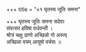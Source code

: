 +++
title = "०१ घृतस्य जूतिः समना"

+++
घृतस्य जूतिः समना सदेवाः  
संवत्सरं हविषा वर्धयन्ती ।  
श्रोत्रं चक्षुः प्राणो अच्छिन्नो नो अस्त्व्  
अच्छिन्ना वयम् आयुषो वर्चसः ॥